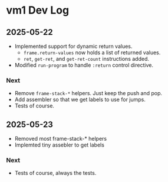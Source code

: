 # vm1 Dev Log

## 2025-05-22

- Implemented support for dynamic return values.
  - `frame.return-values` now holds a list of returned values.
  - `ret`, `get-ret`, and `get-ret-count` instructions added.
- Modified `run-program` to handle `:return` control directive.

### Next

- Remove `frame-stack-*` helpers. Just keep the push and pop.
- Add assembler so that we get labels to use for jumps.
- Tests of course.

## 2025-05-23

- Removed most frame-stack-* helpers
- Implemted tiny assebler to get labels

### Next

- Tests of course, always the tests.

